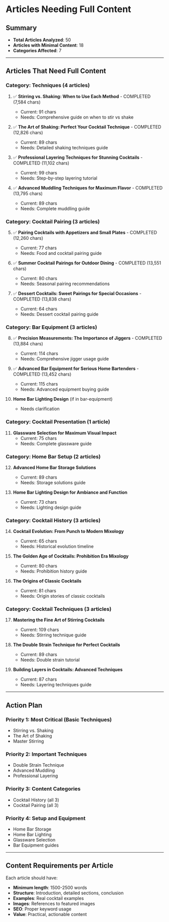 # Articles Needing Full Content

## Summary
- **Total Articles Analyzed**: 50
- **Articles with Minimal Content**: 18
- **Categories Affected**: 7

---

## Articles That Need Full Content

### Category: Techniques (4 articles)
1. ✅ **Stirring vs. Shaking: When to Use Each Method** - COMPLETED (7,584 chars)
   - Current: 91 chars
   - Needs: Comprehensive guide on when to stir vs shake

2. ✅ **The Art of Shaking: Perfect Your Cocktail Technique** - COMPLETED (12,826 chars)
   - Current: 89 chars
   - Needs: Detailed shaking techniques guide

3. ✅ **Professional Layering Techniques for Stunning Cocktails** - COMPLETED (11,102 chars)
   - Current: 99 chars
   - Needs: Step-by-step layering tutorial

4. ✅ **Advanced Muddling Techniques for Maximum Flavor** - COMPLETED (13,795 chars)
   - Current: 89 chars
   - Needs: Complete muddling guide

### Category: Cocktail Pairing (3 articles)
5. ✅ **Pairing Cocktails with Appetizers and Small Plates** - COMPLETED (12,260 chars)
   - Current: 77 chars
   - Needs: Food and cocktail pairing guide

6. ✅ **Summer Cocktail Pairings for Outdoor Dining** - COMPLETED (13,551 chars)
   - Current: 80 chars
   - Needs: Seasonal pairing recommendations

7. ✅ **Dessert Cocktails: Sweet Pairings for Special Occasions** - COMPLETED (13,838 chars)
   - Current: 64 chars
   - Needs: Dessert cocktail pairing guide

### Category: Bar Equipment (3 articles)
8. ✅ **Precision Measurements: The Importance of Jiggers** - COMPLETED (13,884 chars)
   - Current: 114 chars
   - Needs: Comprehensive jigger usage guide

9. ✅ **Advanced Bar Equipment for Serious Home Bartenders** - COMPLETED (13,452 chars)
   - Current: 115 chars
   - Needs: Advanced equipment buying guide

10. **Home Bar Lighting Design** (if in bar-equipment)
    - Needs clarification

### Category: Cocktail Presentation (1 article)
11. **Glassware Selection for Maximum Visual Impact**
    - Current: 75 chars
    - Needs: Complete glassware guide

### Category: Home Bar Setup (2 articles)
12. **Advanced Home Bar Storage Solutions**
    - Current: 89 chars
    - Needs: Storage solutions guide

13. **Home Bar Lighting Design for Ambiance and Function**
    - Current: 73 chars
    - Needs: Lighting design guide

### Category: Cocktail History (3 articles)
14. **Cocktail Evolution: From Punch to Modern Mixology**
    - Current: 65 chars
    - Needs: Historical evolution timeline

15. **The Golden Age of Cocktails: Prohibition Era Mixology**
    - Current: 80 chars
    - Needs: Prohibition history guide

16. **The Origins of Classic Cocktails**
    - Current: 81 chars
    - Needs: Origin stories of classic cocktails

### Category: Cocktail Techniques (3 articles)
17. **Mastering the Fine Art of Stirring Cocktails**
    - Current: 109 chars
    - Needs: Stirring technique guide

18. **The Double Strain Technique for Perfect Cocktails**
    - Current: 89 chars
    - Needs: Double strain tutorial

19. **Building Layers in Cocktails: Advanced Techniques**
    - Current: 87 chars
    - Needs: Layering techniques guide

---

## Action Plan

### Priority 1: Most Critical (Basic Techniques)
- Stirring vs. Shaking
- The Art of Shaking
- Master Stirring

### Priority 2: Important Techniques
- Double Strain Technique
- Advanced Muddling
- Professional Layering

### Priority 3: Content Categories
- Cocktail History (all 3)
- Cocktail Pairing (all 3)

### Priority 4: Setup and Equipment
- Home Bar Storage
- Home Bar Lighting
- Glassware Selection
- Bar Equipment guides

---

## Content Requirements per Article

Each article should have:
- **Minimum length**: 1500-2500 words
- **Structure**: Introduction, detailed sections, conclusion
- **Examples**: Real cocktail examples
- **Images**: References to featured images
- **SEO**: Proper keyword usage
- **Value**: Practical, actionable content
